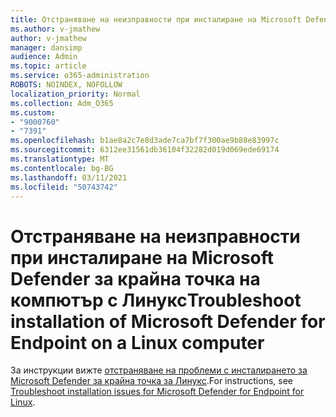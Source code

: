 ```yaml
---
title: Отстраняване на неизправности при инсталиране на Microsoft Defender за крайна точка на компютър с Линукс
ms.author: v-jmathew
author: v-jmathew
manager: dansimp
audience: Admin
ms.topic: article
ms.service: o365-administration
ROBOTS: NOINDEX, NOFOLLOW
localization_priority: Normal
ms.collection: Adm_O365
ms.custom:
- "9000760"
- "7391"
ms.openlocfilehash: b1ae8a2c7e8d3ade7ca7bf7f300ae9b88e83997c
ms.sourcegitcommit: 6312ee31561db36104f32282d019d069ede69174
ms.translationtype: MT
ms.contentlocale: bg-BG
ms.lasthandoff: 03/11/2021
ms.locfileid: "50743742"
---
```

# <a name="troubleshoot-installation-of-microsoft-defender-for-endpoint-on-a-linux-computer"></a><span data-ttu-id="acabc-102">Отстраняване на неизправности при инсталиране на Microsoft Defender за крайна точка на компютър с Линукс</span><span class="sxs-lookup"><span data-stu-id="acabc-102">Troubleshoot installation of Microsoft Defender for Endpoint on a Linux computer</span></span>

<span data-ttu-id="acabc-103">За инструкции вижте [отстраняване на проблеми с инсталирането за Microsoft Defender за крайна точка за Линукс](https://go.microsoft.com/fwlink/?linkid=2144673).</span><span class="sxs-lookup"><span data-stu-id="acabc-103">For instructions, see [Troubleshoot installation issues for Microsoft Defender for Endpoint for Linux](https://go.microsoft.com/fwlink/?linkid=2144673).</span></span>
